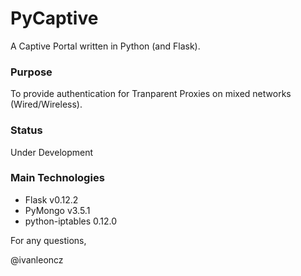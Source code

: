 # PyCaptive

A Captive Portal written in Python (and Flask).


### Purpose

To provide authentication for Tranparent Proxies on mixed networks (Wired/Wireless).


### Status

Under Development


### Main Technologies

- Flask v0.12.2
- PyMongo v3.5.1
- python-iptables 0.12.0


For any questions,

@ivanleoncz
